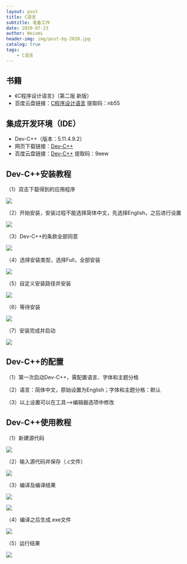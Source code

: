 ```yaml
---
layout: post
title: C语言
subtitle: 准备工作
date: 2020-07-23
author: Weiami
header-img: img/post-bg-2020.jpg
catalog: true
tags:
    - C语言
---
```


## 书籍

* 《C程序设计语言》（第二版 新版）
* 百度云盘链接：[C程序设计语言](https://pan.baidu.com/s/1R5Wh-eaWvTKlFXl5aVdR8Q) 提取码：nb55

## 集成开发环境（IDE）

* Dev-C++（版本：5.11.4.9.2）
* 网页下载链接：[Dev-C++](https://bloodshed-dev-c.en.softonic.com/?ex=MOB-615.1)
* 百度云盘链接：[Dev-C++](https://pan.baidu.com/s/1j59XFBgeoyEP4dPvzCMEIw) 提取码：9eew

## Dev-C++安装教程

（1）双击下载得到的应用程序

![](2020-07-23-C语言P/1.png)

（2）开始安装，安装过程不能选择简体中文，先选择English，之后进行设置

![](2020-07-23-C语言P/2.png)

（3）Dev-C++的条款全部同意

![](2020-07-23-C语言P/3.png)

（4）选择安装类型，选择Full，全部安装

![](2020-07-23-C语言P/4.png)

（5）自定义安装路径并安装

![](2020-07-23-C语言P/5.png)

（6）等待安装

![](2020-07-23-C语言P/6.png)

（7）安装完成并启动

![](2020-07-23-C语言P/7.png)

## Dev-C++的配置

（1）第一次启动Dev-C++，需配置语言、字体和主题分格

（2）语言：简体中文，原始设置为English；字体和主题分格：默认

（3）以上设置可以在工具-->编辑器选项中修改

## Dev-C++使用教程

（1）新建源代码

![](2020-07-23-C语言P/8.png)

（2）输入源代码并保存（.c文件）
 
![](2020-07-23-C语言P/9.png)

（3）编译及编译结果

![](2020-07-23-C语言P/10.png)

![](2020-07-23-C语言P/11.png)

（4）编译之后生成.exe文件

![](2020-07-23-C语言P/12.png)

（5）运行结果

![](2020-07-23-C语言P/13.png)
